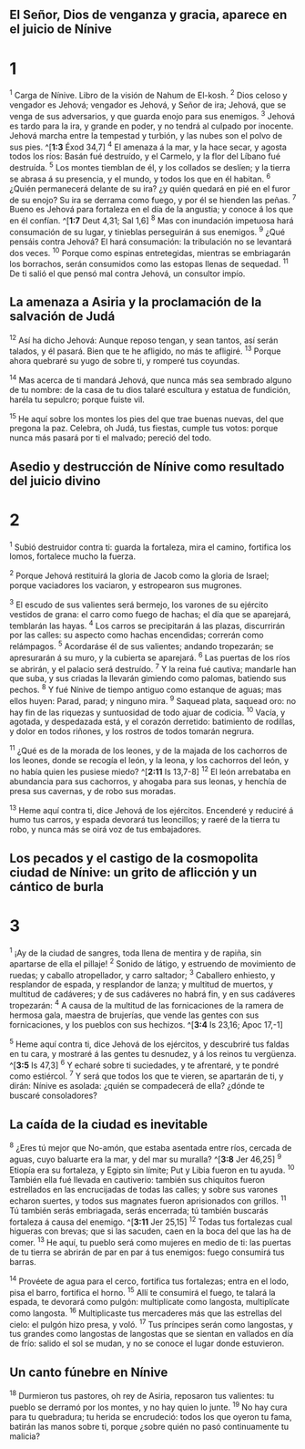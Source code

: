 ## El Señor, Dios de venganza y gracia, aparece en el juicio de Nínive
# 1 
<sup>1</sup> Carga de Nínive. Libro de la visión de Nahum de El-kosh. <sup>2</sup> Dios celoso y vengador es Jehová; vengador es Jehová, y Señor de ira; Jehová, que se venga de sus adversarios, y que guarda enojo para sus enemigos. <sup>3</sup> Jehová es tardo para la ira, y grande en poder, y no tendrá al culpado por inocente. Jehová marcha entre la tempestad y turbión, y las nubes son el polvo de sus pies. ^[**1:3** Éxod 34,7] <sup>4</sup> El amenaza á la mar, y la hace secar, y agosta todos los ríos: Basán fué destruído, y el Carmelo, y la flor del Líbano fué destruída. <sup>5</sup> Los montes tiemblan de él, y los collados se deslíen; y la tierra se abrasa á su presencia, y el mundo, y todos los que en él habitan. <sup>6</sup> ¿Quién permanecerá delante de su ira? ¿y quién quedará en pié en el furor de su enojo? Su ira se derrama como fuego, y por él se hienden las peñas. <sup>7</sup> Bueno es Jehová para fortaleza en el día de la angustia; y conoce á los que en él confían. ^[**1:7** Deut 4,31; Sal 1,6] <sup>8</sup> Mas con inundación impetuosa hará consumación de su lugar, y tinieblas perseguirán á sus enemigos. <sup>9</sup> ¿Qué pensáis contra Jehová? El hará consumación: la tribulación no se levantará dos veces. <sup>10</sup> Porque como espinas entretegidas, mientras se embriagarán los borrachos, serán consumidos como las estopas llenas de sequedad. <sup>11</sup> De ti salió el que pensó mal contra Jehová, un consultor impío. 


 

## La amenaza a Asiria y la proclamación de la salvación de Judá
<sup>12</sup> Así ha dicho Jehová: Aunque reposo tengan, y sean tantos, así serán talados, y él pasará. Bien que te he afligido, no más te afligiré. <sup>13</sup> Porque ahora quebraré su yugo de sobre ti, y romperé tus coyundas. 


<sup>14</sup> Mas acerca de ti mandará Jehová, que nunca más sea sembrado alguno de tu nombre: de la casa de tu dios talaré escultura y estatua de fundición, haréla tu sepulcro; porque fuiste vil. 


<sup>15</sup> He aquí sobre los montes los pies del que trae buenas nuevas, del que pregona la paz. Celebra, oh Judá, tus fiestas, cumple tus votos: porque nunca más pasará por ti el malvado; pereció del todo. 

## Asedio y destrucción de Nínive como resultado del juicio divino
# 2 
<sup>1</sup> Subió destruidor contra ti: guarda la fortaleza, mira el camino, fortifica los lomos, fortalece mucho la fuerza. 


<sup>2</sup> Porque Jehová restituirá la gloria de Jacob como la gloria de Israel; porque vaciadores los vaciaron, y estropearon sus mugrones. 


<sup>3</sup> El escudo de sus valientes será bermejo, los varones de su ejército vestidos de grana: el carro como fuego de hachas; el día que se aparejará, temblarán las hayas. <sup>4</sup> Los carros se precipitarán á las plazas, discurrirán por las calles: su aspecto como hachas encendidas; correrán como relámpagos. <sup>5</sup> Acordaráse él de sus valientes; andando tropezarán; se apresurarán á su muro, y la cubierta se aparejará. <sup>6</sup> Las puertas de los ríos se abrirán, y el palacio será destruído. <sup>7</sup> Y la reina fué cautiva; mandarle han que suba, y sus criadas la llevarán gimiendo como palomas, batiendo sus pechos. <sup>8</sup> Y fué Nínive de tiempo antiguo como estanque de aguas; mas ellos huyen: Parad, parad; y ninguno mira. <sup>9</sup> Saquead plata, saquead oro: no hay fin de las riquezas y suntuosidad de todo ajuar de codicia. <sup>10</sup> Vacía, y agotada, y despedazada está, y el corazón derretido: batimiento de rodillas, y dolor en todos riñones, y los rostros de todos tomarán negrura. 


<sup>11</sup> ¿Qué es de la morada de los leones, y de la majada de los cachorros de los leones, donde se recogía el león, y la leona, y los cachorros del león, y no había quien les pusiese miedo? ^[**2:11** Is 13,7-8] <sup>12</sup> El león arrebataba en abundancia para sus cachorros, y ahogaba para sus leonas, y henchía de presa sus cavernas, y de robo sus moradas. 



<sup>13</sup> Heme aquí contra ti, dice Jehová de los ejércitos. Encenderé y reduciré á humo tus carros, y espada devorará tus leoncillos; y raeré de la tierra tu robo, y nunca más se oirá voz de tus embajadores. 

## Los pecados y el castigo de la cosmopolita ciudad de Nínive: un grito de aflicción y un cántico de burla
# 3 
<sup>1</sup> ¡Ay de la ciudad de sangres, toda llena de mentira y de rapiña, sin apartarse de ella el pillaje! <sup>2</sup> Sonido de látigo, y estruendo de movimiento de ruedas; y caballo atropellador, y carro saltador; <sup>3</sup> Caballero enhiesto, y resplandor de espada, y resplandor de lanza; y multitud de muertos, y multitud de cadáveres; y de sus cadáveres no habrá fin, y en sus cadáveres tropezarán: <sup>4</sup> A causa de la multitud de las fornicaciones de la ramera de hermosa gala, maestra de brujerías, que vende las gentes con sus fornicaciones, y los pueblos con sus hechizos. 
^[**3:4** Is 23,16; Apoc 17,-1] 


<sup>5</sup> Heme aquí contra ti, dice Jehová de los ejércitos, y descubriré tus faldas en tu cara, y mostraré á las gentes tu desnudez, y á los reinos tu vergüenza. ^[**3:5** Is 47,3] <sup>6</sup> Y echaré sobre ti suciedades, y te afrentaré, y te pondré como estiércol. <sup>7</sup> Y será que todos los que te vieren, se apartarán de ti, y dirán: Nínive es asolada: ¿quién se compadecerá de ella? ¿dónde te buscaré consoladores? 




## La caída de la ciudad es inevitable
<sup>8</sup> ¿Eres tú mejor que No-amón, que estaba asentada entre ríos, cercada de aguas, cuyo baluarte era la mar, y del mar su muralla? ^[**3:8** Jer 46,25] <sup>9</sup> Etiopía era su fortaleza, y Egipto sin límite; Put y Libia fueron en tu ayuda. <sup>10</sup> También ella fué llevada en cautiverio: también sus chiquitos fueron estrellados en las encrucijadas de todas las calles; y sobre sus varones echaron suertes, y todos sus magnates fueron aprisionados con grillos. <sup>11</sup> Tú también serás embriagada, serás encerrada; tú también buscarás fortaleza á causa del enemigo. ^[**3:11** Jer 25,15] <sup>12</sup> Todas tus fortalezas cual higueras con brevas; que si las sacuden, caen en la boca del que las ha de comer. <sup>13</sup> He aquí, tu pueblo será como mujeres en medio de ti: las puertas de tu tierra se abrirán de par en par á tus enemigos: fuego consumirá tus barras. 

 

<sup>14</sup> Provéete de agua para el cerco, fortifica tus fortalezas; entra en el lodo, pisa el barro, fortifica el horno. <sup>15</sup> Allí te consumirá el fuego, te talará la espada, te devorará como pulgón: multiplícate como langosta, multiplícate como langosta. <sup>16</sup> Multiplicaste tus mercaderes más que las estrellas del cielo: el pulgón hizo presa, y voló. <sup>17</sup> Tus príncipes serán como langostas, y tus grandes como langostas de langostas que se sientan en vallados en día de frío: salido el sol se mudan, y no se conoce el lugar donde estuvieron. 



## Un canto fúnebre en Nínive
<sup>18</sup> Durmieron tus pastores, oh rey de Asiria, reposaron tus valientes: tu pueblo se derramó por los montes, y no hay quien lo junte. <sup>19</sup> No hay cura para tu quebradura; tu herida se encrudeció: todos los que oyeron tu fama, batirán las manos sobre ti, porque ¿sobre quién no pasó continuamente tu malicia? 